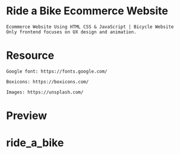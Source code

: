 # Ride a Bike Ecommerce Website

    Ecommerce Website Using HTML CSS & JavaScript | Bicycle Website
    Only frontend focuses on UX design and animation.
# Resource

    Google font: https://fonts.google.com/

    Boxicons: https://boxicons.com/

    Images: https://unsplash.com/

# Preview

# ride_a_bike
